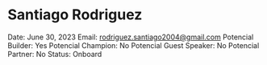 # Santiago Rodriguez

Date: June 30, 2023
Email: rodriguez.santiago2004@gmail.com
Potencial Builder: Yes
Potencial Champion: No
Potencial Guest Speaker: No
Potencial Partner: No
Status: Onboard